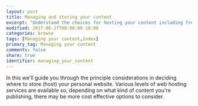 ```yaml
---
layout: post
title: Managing and storing your content
excerpt: "Understand the choices for hosting your content including free and paid-for options that are ready to use of may require extra setup."
modified: 2017-06-27T00:00:00-10:00
categories: browse
tags: [Managing your content,Index]
primary_tag: Managing your content
comments: false
share: true
identifier: managing_your_content
---
```


In this we'll guide you through the principle considerations in deciding where to store (host) your personal website. Various levels of web hosting services are available so, depending on what kind of content you're publishing, there may be more cost effective options to consider.
